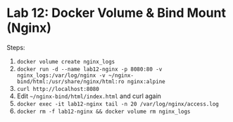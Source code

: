 # Lab 12: Docker Volume & Bind Mount (Nginx)
Steps:
1) `docker volume create nginx_logs`
2) `docker run -d --name lab12-nginx -p 8080:80 -v nginx_logs:/var/log/nginx -v ~/nginx-bind/html:/usr/share/nginx/html:ro nginx:alpine`
3) `curl http://localhost:8080`
4) Edit `~/nginx-bind/html/index.html` and curl again
5) `docker exec -it lab12-nginx tail -n 20 /var/log/nginx/access.log`
6) `docker rm -f lab12-nginx && docker volume rm nginx_logs`
